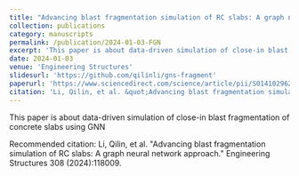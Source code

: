 ```yaml
---
title: "Advancing blast fragmentation simulation of RC slabs: A graph neural network approach"
collection: publications
category: manuscripts
permalink: /publication/2024-01-03-FGN
excerpt: 'This paper is about data-driven simulation of close-in blast fragmentation of concrete slabs using GNN'
date: 2024-01-03
venue: 'Engineering Structures'
slidesurl: 'https://github.com/qilinli/gns-fragment'
paperurl: 'https://www.sciencedirect.com/science/article/pii/S0141029624005716'
citation: 'Li, Qilin, et al. &quot;Advancing blast fragmentation simulation of RC slabs: A graph neural network approach.&quot; Engineering Structures 308 (2024):118009.'
---
```

This paper is about data-driven simulation of close-in blast fragmentation of concrete slabs using GNN

Recommended citation: Li, Qilin, et al. "Advancing blast fragmentation simulation of RC slabs: A graph neural network approach." Engineering Structures 308 (2024):118009.